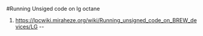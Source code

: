 #Running Unsiged code on lg octane
1. https://lpcwiki.miraheze.org/wiki/Running_unsigned_code_on_BREW_devices/LG
--
